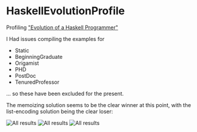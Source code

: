 HaskellEvolutionProfile
=======================

Profiling ["Evolution of a Haskell Programmer"](http://www.willamette.edu/~fruehr/haskell/evolution.html)

I Had issues compiling the examples for

* Static
* BeginningGraduate
* Origamist
* PHD
* PostDoc
* TenuredProfessor

... so these have been excluded for the present.

The memoizing solution seems to be the clear winner at this point, with the list-encoding solution being the clear loser:

<img src="https://raw.github.com/sordina/HaskellEvolutionProfile/master/images/1.png" alt="All results" />

<img src="https://raw.github.com/sordina/HaskellEvolutionProfile/master/images/2.png" alt="All results" />

<img src="https://raw.github.com/sordina/HaskellEvolutionProfile/master/images/3.png" alt="All results" />
